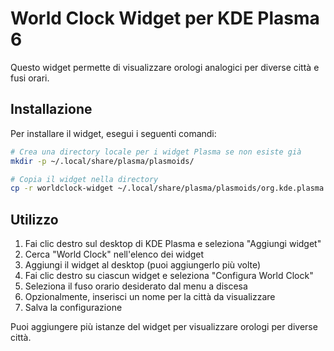 # World Clock Widget per KDE Plasma 6

Questo widget permette di visualizzare orologi analogici per diverse città e fusi orari.

## Installazione

Per installare il widget, esegui i seguenti comandi:

```bash
# Crea una directory locale per i widget Plasma se non esiste già
mkdir -p ~/.local/share/plasma/plasmoids/

# Copia il widget nella directory
cp -r worldclock-widget ~/.local/share/plasma/plasmoids/org.kde.plasma.worldclock
```

## Utilizzo

1. Fai clic destro sul desktop di KDE Plasma e seleziona "Aggiungi widget"
2. Cerca "World Clock" nell'elenco dei widget
3. Aggiungi il widget al desktop (puoi aggiungerlo più volte)
4. Fai clic destro su ciascun widget e seleziona "Configura World Clock"
5. Seleziona il fuso orario desiderato dal menu a discesa
6. Opzionalmente, inserisci un nome per la città da visualizzare
7. Salva la configurazione

Puoi aggiungere più istanze del widget per visualizzare orologi per diverse città.